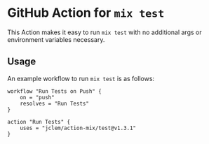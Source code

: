 # GitHub Action for `mix test`

This Action makes it easy to run `mix test` with no additional args or environment variables necessary.

## Usage

An example workflow to run `mix test` is as follows:

```hcl
workflow "Run Tests on Push" {
    on = "push"
    resolves = "Run Tests"
}

action "Run Tests" {
    uses = "jclem/action-mix/test@v1.3.1"
}
```